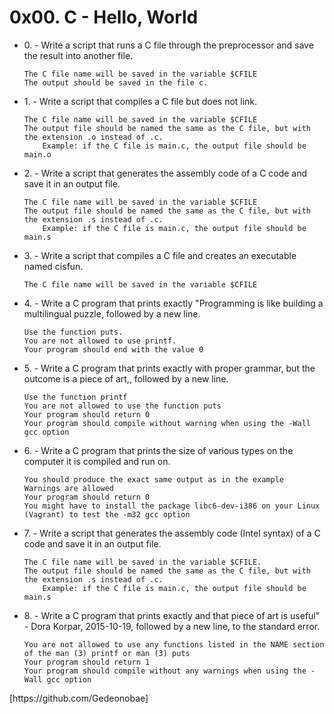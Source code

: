 <h1>0x00. C - Hello, World</h1>
<ul>
   <li>0. - Write a script that runs a C file through the preprocessor and save the result into another file.

    The C file name will be saved in the variable $CFILE
    The output should be saved in the file c.
</li>
   <li>1. - Write a script that compiles a C file but does not link.

    The C file name will be saved in the variable $CFILE
    The output file should be named the same as the C file, but with the extension .o instead of .c.
        Example: if the C file is main.c, the output file should be main.o
</li>
   <li>2. - Write a script that generates the assembly code of a C code and save it in an output file.

    The C file name will be saved in the variable $CFILE
    The output file should be named the same as the C file, but with the extension .s instead of .c.
        Example: if the C file is main.c, the output file should be main.s
</li>
   <li>3. - Write a script that compiles a C file and creates an executable named cisfun.

    The C file name will be saved in the variable $CFILE
</li>
   <li>4. - Write a C program that prints exactly "Programming is like building a multilingual puzzle, followed by a new line.

    Use the function puts.
    You are not allowed to use printf.
    Your program should end with the value 0
</li>
   <li>5. - Write a C program that prints exactly with proper grammar, but the outcome is a piece of art,, followed by a new line.

    Use the function printf
    You are not allowed to use the function puts
    Your program should return 0
    Your program should compile without warning when using the -Wall gcc option
</li>
   <li>6. - Write a C program that prints the size of various types on the computer it is compiled and run on.

    You should produce the exact same output as in the example
    Warnings are allowed
    Your program should return 0
    You might have to install the package libc6-dev-i386 on your Linux (Vagrant) to test the -m32 gcc option
</li>
   <li>7. - Write a script that generates the assembly code (Intel syntax) of a C code and save it in an output file.

    The C file name will be saved in the variable $CFILE.
    The output file should be named the same as the C file, but with the extension .s instead of .c.
        Example: if the C file is main.c, the output file should be main.s

</li>
   <li>8. - Write a C program that prints exactly and that piece of art is useful" - Dora Korpar, 2015-10-19, followed by a new line, to the standard error.

    You are not allowed to use any functions listed in the NAME section of the man (3) printf or man (3) puts
    Your program should return 1
    Your program should compile without any warnings when using the -Wall gcc option
</li>
</ul> 
[https://github.com/Gedeonobae]<Gedeonobae>
